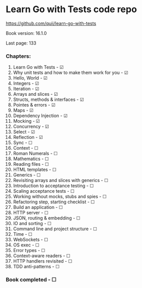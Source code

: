 # Learn Go with Tests code repo
https://github.com/quii/learn-go-with-tests  

Book version: 16.1.0  

Last page: 133  

### Chapters:
01. Learn Go with Tests - ☑  
02. Why unit tests and how to make them work for you - ☑  
03. Hello, World - ☑  
04. Integers - ☑  
05. Iteration - ☑  
06. Arrays and slices - ☑  
07. Structs, methods & interfaces - ☑  
08. Pointes & errors - ☑  
09. Maps - ☑  
10. Dependency Injection - ☑  
11. Mocking - ☑  
12. Concurrency - ☑  
13. Select - ☑  
14. Reflection - ☑  
15. Sync - ☐  
16. Context - ☐  
17. Roman Numerals - ☐  
18. Mathematics - ☐  
19. Reading files - ☐  
20. HTML templates - ☐  
21. Generics - ☐  
22. Revisiting arrays and slices with generics - ☐  
23. Introduction to acceptance testing - ☐  
24. Scaling acceptance tests - ☐  
25. Working without mocks, stubs and spies - ☐  
26. Refactoring step, starting checklist - ☐  
27. Build an application - ☐  
28. HTTP server - ☐  
29. JSON, routing & embedding - ☐  
30. IO and sorting - ☐  
31. Command line and project structure - ☐  
32. Time - ☐  
33. WebSockets - ☐  
34. OS exec - ☐  
35. Error types - ☐  
36. Context-aware readers - ☐  
37. HTTP handlers revisited - ☐  
38. TDD anti-patterns - ☐  

### Book completed - ☐  
